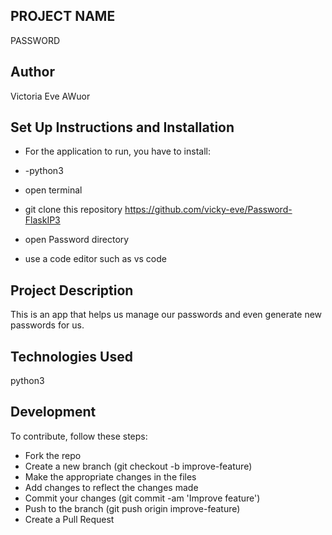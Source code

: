 ## PROJECT NAME
PASSWORD

## Author
Victoria Eve AWuor

## Set Up Instructions and Installation
* For the application to run, you have to install:

* -python3

* open terminal
* git clone this repository https://github.com/vicky-eve/Password-FlaskIP3
* open Password directory
* use a code editor such as vs code

## Project Description
This is an app that helps us manage our passwords and even generate new passwords for us.

## Technologies Used
python3

## Development
To contribute, follow these steps:

* Fork the repo
* Create a new branch (git checkout -b improve-feature)
* Make the appropriate changes in the files
* Add changes to reflect the changes made
* Commit your changes (git commit -am 'Improve feature')
* Push to the branch (git push origin improve-feature)
* Create a Pull Request